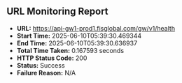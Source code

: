 ## URL Monitoring Report

- **URL:** https://api-gw1-prod1.fisglobal.com/gw/v1/health
- **Start Time:** 2025-06-10T05:39:30.469344
- **End Time:** 2025-06-10T05:39:30.636937
- **Total Time Taken:** 0.167593 seconds
- **HTTP Status Code:** 200
- **Status:** Success
- **Failure Reason:** N/A
